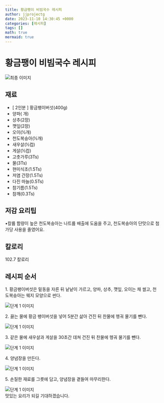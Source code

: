 ```yaml
---
title: 황금팽이 비빔국수 레시피
author: jjprojectg
date: 2023-11-10 14:30:45 +0000
categories: [레시피]
tags: []
math: true
mermaid: true
---
```

<meta name="og:type" content="website"/>
<meta charset="UTF-8"/>
<div class="header">
  <h1>황금팽이 비빔국수 레시피</h1>
</div>

<div class="container my-4">
  <div class="row">
    <div class="col-12 col-md-6">
      <div class="recipe-image">
        <img src="https://www.foodsafetykorea.go.kr/common/ecmFileView.do?ecm_file_no=1NxSkgr9cBO" class="step-image" alt="최종 이미지"/>
      </div>
    </div>
    <div class="col-12 col-md-6">
      <div class="ingredients">
        <h2>재료</h2>
        <ul class="card">
          <li> [ 2인분 ] 황금팽이버섯(400g) </li>
          <li>  양파( 개) </li>
          <li>  상추(2장) </li>
          <li>  깻잎(2장) </li>
          <li>  오이(½개) </li>
          <li>  천도복숭아(½개) </li>
          <li>  새우살(½컵) </li>
          <li>  게살(½컵) </li>
          <li>  고춧가루(3Ts) </li>
          <li>  물(3Ts) </li>
          <li>  현미식초(1.5Ts) </li>
          <li>  저염 간장(1.5Ts) </li>
          <li>  다진 마늘(0.5Ts) </li>
          <li>  참기름(1.5Ts) </li>
          <li>  참깨(0.3Ts) </li>
</ul>
      </div>
    </div>
    <div class="col-12 col-md-6">
      <div class="ingredients">
        <h2>저감 요리팁</h2>
        <div class="card"> 
          <p>
            •칼륨 함량이 높은 천도복숭아는 나트륨 배출에 도움을 주고, 천도복숭아의 단맛으로 첨가당 사용을 줄였어요.
          </p>
        </div>
      </div>
      <div class="ingredients">
        <h2>칼로리</h2>
        <div class="card"> 
          <p>
            102.7 칼로리
          </p>
        </div>
      </div>
    </div>
  </div>

  <h2 class="my-4">레시피 순서</h2>
    <div class="card recipe-card">
    <div class="card-body recipe-stesp">
      <p class="card-text step-description">1. 황금팽이버섯은 밑동을 자른 뒤 낱낱이 가르고, 양파, 상추, 깻잎, 오이는 채 썰고, 천도복숭아는 웨지 모양으로 썬다.</p>
      <img src="https://www.foodsafetykorea.go.kr/common/ecmFileView.do?ecm_file_no=1NxSkgr9oXb" alt="단계 1 이미지" class="step-image"/>
    </div>
  </div>
  <div class="card recipe-card">
    <div class="card-body recipe-stesp">
      <p class="card-text step-description">2. 끓는 물에 황금 팽이버섯을 넣어 5분간 삶아 건진 뒤 찬물에 헹궈 물기를 뺀다.</p>
      <img src="https://www.foodsafetykorea.go.kr/common/ecmFileView.do?ecm_file_no=1NxSkgr9oZg" alt="단계 1 이미지" class="step-image"/>
    </div>
  </div>
  <div class="card recipe-card">
    <div class="card-body recipe-stesp">
      <p class="card-text step-description">3. 같은 물에 새우살과 게살을 30초간 데쳐 건진 뒤 찬물에 헹궈 물기를 뺀다.</p>
      <img src="https://www.foodsafetykorea.go.kr/common/ecmFileView.do?ecm_file_no=1NxSkgr9ob_" alt="단계 1 이미지" class="step-image"/>
    </div>
  </div>
  <div class="card recipe-card">
    <div class="card-body recipe-stesp">
      <p class="card-text step-description">4. 양념장을 만든다.</p>
      <img src="https://www.foodsafetykorea.go.kr/common/ecmFileView.do?ecm_file_no=1NxSkgr9oen" alt="단계 1 이미지" class="step-image"/>
    </div>
  </div>
  <div class="card recipe-card">
    <div class="card-body recipe-stesp">
      <p class="card-text step-description">5. 손질한 재료를 그릇에 담고, 양념장을 곁들여 마무리한다.</p>
      <img src="https://www.foodsafetykorea.go.kr/common/ecmFileView.do?ecm_file_no=1NxSkgr9oi3" alt="단계 1 이미지" class="step-image"/>
    </div>
  </div>

</div>
맛있는 요리가 되길 기대하겠습니다.
